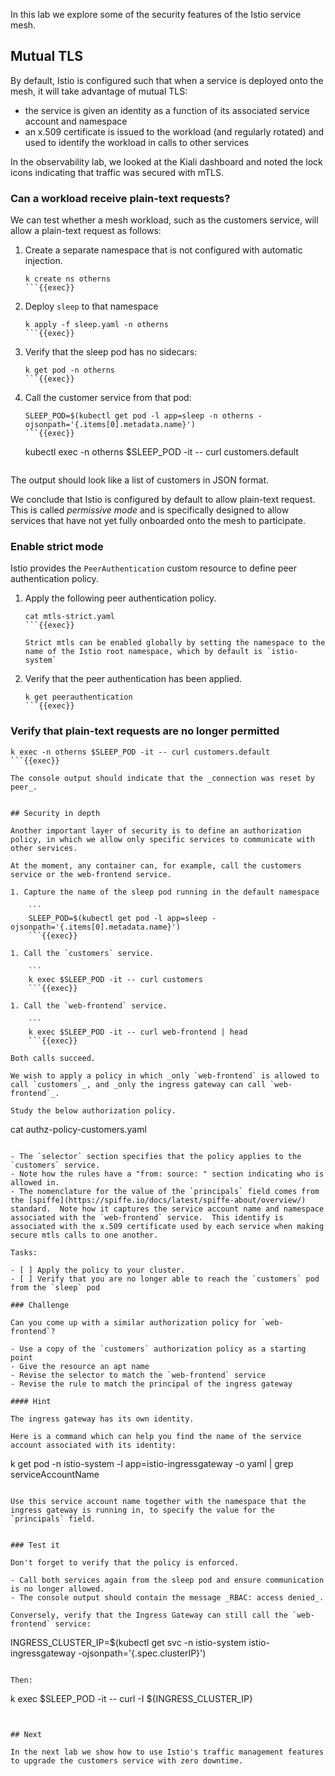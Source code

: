 In this lab we explore some of the security features of the Istio service mesh.

## Mutual TLS

By default, Istio is configured such that when a service is deployed onto the mesh, it will take advantage of mutual TLS:

- the service is given an identity as a function of its associated service account and namespace
- an x.509 certificate is issued to the workload (and regularly rotated) and used to identify the workload in calls to other services

In the observability lab, we looked at the Kiali dashboard and noted the lock icons indicating that traffic was secured with mTLS.

### Can a workload receive plain-text requests?

We can test whether a mesh workload, such as the customers service, will allow a plain-text request as follows:

1. Create a separate namespace that is not configured with automatic injection.

    ```
    k create ns otherns
    ```{{exec}}

1. Deploy `sleep` to that namespace

    ```
    k apply -f sleep.yaml -n otherns
    ```{{exec}}

1. Verify that the sleep pod has no sidecars:

    ```
    k get pod -n otherns
    ```{{exec}}

1. Call the customer service from that pod:

    ```
    SLEEP_POD=$(kubectl get pod -l app=sleep -n otherns -ojsonpath='{.items[0].metadata.name}')
    ```{{exec}}
    
    ```
    kubectl exec -n otherns $SLEEP_POD -it -- curl customers.default
    ```{{exec}}

The output should look like a list of customers in JSON format.

We conclude that Istio is configured by default to allow plain-text request.
This is called _permissive mode_ and is specifically designed to allow services that have not yet fully onboarded onto the mesh to participate.

### Enable strict mode

Istio provides the `PeerAuthentication` custom resource to define peer authentication policy.

1. Apply the following peer authentication policy.

    ```
    cat mtls-strict.yaml
    ```{{exec}}

    Strict mtls can be enabled globally by setting the namespace to the name of the Istio root namespace, which by default is `istio-system`

1. Verify that the peer authentication has been applied.

    ```
    k get peerauthentication
    ```{{exec}}

### Verify that plain-text requests are no longer permitted

```
k exec -n otherns $SLEEP_POD -it -- curl customers.default
```{{exec}}

The console output should indicate that the _connection was reset by peer_.


## Security in depth

Another important layer of security is to define an authorization policy, in which we allow only specific services to communicate with other services.

At the moment, any container can, for example, call the customers service or the web-frontend service.

1. Capture the name of the sleep pod running in the default namespace

    ```
    SLEEP_POD=$(kubectl get pod -l app=sleep -ojsonpath='{.items[0].metadata.name}')
    ```{{exec}}

1. Call the `customers` service.

    ```
    k exec $SLEEP_POD -it -- curl customers
    ```{{exec}}

1. Call the `web-frontend` service.

    ```
    k exec $SLEEP_POD -it -- curl web-frontend | head
    ```{{exec}}

Both calls succeed.

We wish to apply a policy in which _only `web-frontend` is allowed to call `customers`_, and _only the ingress gateway can call `web-frontend`_.

Study the below authorization policy.

```
cat authz-policy-customers.yaml
```{{exec}}

- The `selector` section specifies that the policy applies to the `customers` service.
- Note how the rules have a "from: source: " section indicating who is allowed in.
- The nomenclature for the value of the `principals` field comes from the [spiffe](https://spiffe.io/docs/latest/spiffe-about/overview/) standard.  Note how it captures the service account name and namespace associated with the `web-frontend` service.  This identify is associated with the x.509 certificate used by each service when making secure mtls calls to one another.

Tasks:

- [ ] Apply the policy to your cluster.
- [ ] Verify that you are no longer able to reach the `customers` pod from the `sleep` pod

### Challenge

Can you come up with a similar authorization policy for `web-frontend`?

- Use a copy of the `customers` authorization policy as a starting point
- Give the resource an apt name
- Revise the selector to match the `web-frontend` service
- Revise the rule to match the principal of the ingress gateway

#### Hint

The ingress gateway has its own identity.

Here is a command which can help you find the name of the service account associated with its identity:

```
k get pod -n istio-system -l app=istio-ingressgateway -o yaml | grep serviceAccountName
```{{exec}}

Use this service account name together with the namespace that the ingress gateway is running in, to specify the value for the `principals` field.


### Test it

Don't forget to verify that the policy is enforced.

- Call both services again from the sleep pod and ensure communication is no longer allowed.
- The console output should contain the message _RBAC: access denied_.

Conversely, verify that the Ingress Gateway can still call the `web-frontend` service:

```
INGRESS_CLUSTER_IP=$(kubectl get svc -n istio-system istio-ingressgateway -ojsonpath='{.spec.clusterIP}')
```{{exec}}

Then:

```
k exec $SLEEP_POD -it -- curl -I ${INGRESS_CLUSTER_IP}
```{{exec}}


## Next

In the next lab we show how to use Istio's traffic management features to upgrade the customers service with zero downtime.
